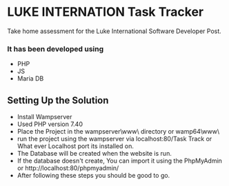 # LUKE INTERNATION Task Tracker

Take home assessment for the Luke International Software Developer Post.

### It has been developed using

- PHP
- JS
- Maria DB

## Setting Up the Solution

- Install Wampserver
- Used PHP version 7.40
- Place the Project in the wampserver\www\ directory or wamp64\www\
- run the project using the wampserver via localhost:80/Task Track or What ever Localhost port its installed on. 
- The Database will be created when the website is run.
- If the database doesn't create, You can import it using the PhpMyAdmin or http://localhost:80/phpmyadmin/
- After following these steps you should be good to go.

